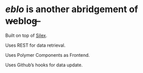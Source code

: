 *eblo* is another abridgement of w̶eblog̶
==================================================

Built on top of [Silex](http://silex.sensiolabs.org/doc/usage.html).

Uses REST for data retrieval.

Uses Polymer Components as Frontend.

Uses Github’s hooks for data update.
